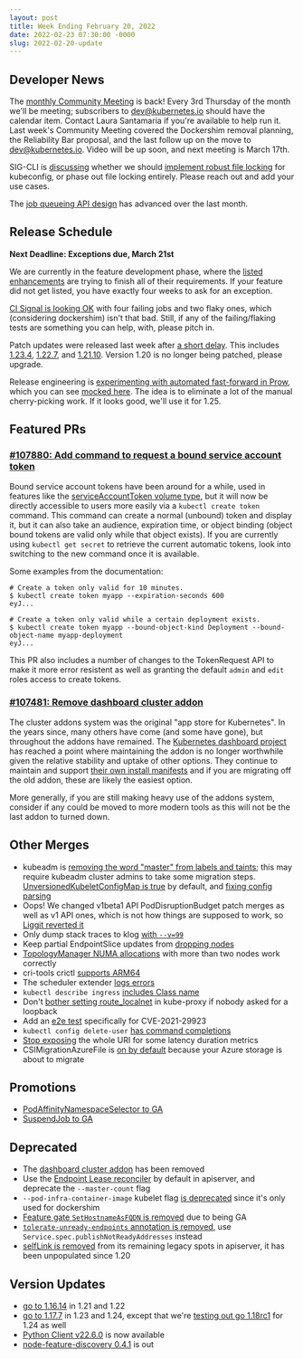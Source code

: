 ```yaml
---
layout: post
title: Week Ending February 20, 2022
date: 2022-02-23 07:30:00 -0000
slug: 2022-02-20-update
---
```


## Developer News

The [monthly Community Meeting](http://bit.ly/k8scommunity) is back!  Every 3rd Thursday of the month we'll be meeting; subscribers to [dev@kubernetes.io](https://groups.google.com/a/kubernetes.io/g/dev) should have the calendar item.  Contact Laura Santamaria if you're available to help run it. Last week's Community Meeting covered the Dockershim removal planning, the Reliability Bar proposal, and the last follow up on the move to dev@kubernetes.io.  Video will be up soon, and next meeting is March 17th.

SIG-CLI is [discussing](https://groups.google.com/a/kubernetes.io/g/dev/c/GZBbcupIpTA) whether we should [implement robust file locking](https://github.com/kubernetes/kubernetes/pull/107354) for kubeconfig, or phase out file locking entirely.  Please reach out and add your use cases.

The [job queueing API design](https://bit.ly/kueue-controller-design) has advanced over the last month.

## Release Schedule

**Next Deadline: Exceptions due, March 21st**

We are currently in the feature development phase, where the [listed enhancements](https://bit.ly/k8s124-enhancements) are trying to finish all of their requirements.  If your feature did not get listed, you have exactly four weeks to ask for an exception.

[CI Signal is looking OK](https://github.com/orgs/kubernetes/projects/68/) with four failing jobs and two flaky ones, which (considering dockershim) isn't that bad.  Still, if any of the failing/flaking tests are something you can help, with, please pitch in.

Patch updates were released last week after [a short delay](https://groups.google.com/a/kubernetes.io/g/dev/c/Jk8Jw3Lq_mI).  This includes [1.23.4](https://github.com/kubernetes/kubernetes/blob/master/CHANGELOG/CHANGELOG-1.23.md), [1.22.7](https://github.com/kubernetes/kubernetes/blob/master/CHANGELOG/CHANGELOG-1.22.md), and [1.21.10](https://github.com/kubernetes/kubernetes/blob/master/CHANGELOG/CHANGELOG-1.21.md).  Version 1.20 is no longer being patched, please upgrade.

Release engineering is [experimenting with automated fast-forward in Prow](https://groups.google.com/a/kubernetes.io/g/dev/c/qbHPJjUF3s8), which you can see [mocked here](https://testgrid.k8s.io/sig-release-releng-informing#git-repo-kubernetes-fast-forward).  The idea is to eliminate a lot of the manual cherry-picking work. If it looks good, we'll use it for 1.25.

## Featured PRs

### [#107880: Add command to request a bound service account token](https://github.com/kubernetes/kubernetes/pull/107880)

Bound service account tokens have been around for a while, used in features like the [serviceAccountToken volume type](https://kubernetes.io/docs/reference/access-authn-authz/service-accounts-admin/#bound-service-account-token-volume), but it will now be directly accessible to users more easily via a `kubectl create token` command. This command can create a normal (unbound) token and display it, but it can also take an audience, expiration time, or object binding (object bound tokens are valid only while that object exists). If you are currently using `kubectl get secret` to retrieve the current automatic tokens, look into switching to the new command once it is available.

Some examples from the documentation:

```
# Create a token only valid for 10 minutes.
$ kubectl create token myapp --expiration-seconds 600
eyJ...

# Create a token only valid while a certain deployment exists.
$ kubectl create token myapp --bound-object-kind Deployment --bound-object-name myapp-deployment
eyJ...
```

This PR also includes a number of changes to the TokenRequest API to make it more error resistent as well as granting the default `admin` and `edit` roles access to create tokens.

### [#107481: Remove dashboard cluster addon](https://github.com/kubernetes/kubernetes/pull/107481)

The cluster addons system was the original "app store for Kubernetes". In the years since, many others have come (and some have gone), but throughout the addons have remained. The [Kubernetes dashboard project](https://github.com/kubernetes/dashboard) has reached a point where maintaining the addon is no longer worthwhile given the relative stability and uptake of other options. They continue to maintain and support [their own install manifests](https://github.com/kubernetes/dashboard/blob/master/docs/user/installation.md) and if you are migrating off the old addon, these are likely the easiest option.

More generally, if you are still making heavy use of the addons system, consider if any could be moved to more modern tools as this will not be the last addon to turned down.

## Other Merges

* kubeadm is [removing the word "master" from labels and taints](https://github.com/kubernetes/kubernetes/pull/107533); this may require kubeadm cluster admins to take some migration steps.  [UnversionedKubeletConfigMap is true](https://github.com/kubernetes/kubernetes/pull/108027) by default, and [fixing config parsing](https://github.com/kubernetes/kubernetes/pull/107725)
* Oops! We changed v1beta1 API PodDisruptionBudget patch merges as well as v1 API ones, which is not how things are supposed to work, so [Liggit reverted it](https://github.com/kubernetes/kubernetes/pull/108138)
* Only dump stack traces to klog [with `--v=99`](https://github.com/kubernetes/kubernetes/pull/108053)
* Keep partial EndpointSlice updates from [dropping nodes](https://github.com/kubernetes/kubernetes/pull/107533)
* [TopologyManager NUMA allocations](https://github.com/kubernetes/kubernetes/pull/108052) with more than two nodes work correctly
* cri-tools crictl [supports ARM64](https://github.com/kubernetes/kubernetes/pull/108034)
* The scheduler extender [logs errors](https://github.com/kubernetes/kubernetes/pull/107974)
* `kubectl describe ingress` [includes Class name](https://github.com/kubernetes/kubernetes/pull/107970)
* Don't [bother setting route_localnet](https://github.com/kubernetes/kubernetes/pull/107684) in kube-proxy if nobody asked for a loopback
* Add an [e2e test](https://github.com/kubernetes/kubernetes/pull/107552) specifically for CVE-2021-29923
* `kubectl config delete-user` [has command completions](https://github.com/kubernetes/kubernetes/pull/107142)
* [Stop exposing](https://github.com/kubernetes/kubernetes/pull/106539) the whole URI for some latency duration metrics
* CSIMigrationAzureFile is [on by default](https://github.com/kubernetes/kubernetes/pull/105070) because your Azure storage is about to migrate

## Promotions

* [PodAffinityNamespaceSelector to GA](https://github.com/kubernetes/kubernetes/pull/108136)
* [SuspendJob to GA](https://github.com/kubernetes/kubernetes/pull/108129)

## Deprecated

* The [dashboard cluster addon](https://github.com/kubernetes/kubernetes/pull/107481) has been removed
* Use the [Endpoint Lease reconciler](https://github.com/kubernetes/kubernetes/pull/108062) by default in apiserver, and deprecate the `--master-count` flag
* `--pod-infra-container-image` kubelet flag [is deprecated](https://github.com/kubernetes/kubernetes/pull/108045) since it's only used for dockershim
* [Feature gate `SetHostnameAsFQDN` is removed](https://github.com/kubernetes/kubernetes/pull/108038) due to being GA
* [`tolerate-unready-endpoints` annotation is removed](https://github.com/kubernetes/kubernetes/pull/108020), use `Service.spec.publishNotReadyAddresses` instead
* [selfLink is removed](https://github.com/kubernetes/kubernetes/pull/107527) from its remaining legacy spots in apiserver, it has been unpopulated since 1.20

## Version Updates

* [go to 1.16.14](https://github.com/kubernetes/kubernetes/pull/108129) in 1.21 and 1.22
* [go to 1.17.7](https://github.com/kubernetes/kubernetes/pull/108091) in 1.23 and 1.24, except that we're [testing out go 1.18rc1](https://github.com/kubernetes/kubernetes/pull/107105) for 1.24 as well
* [Python Client v22.6.0](https://github.com/kubernetes-client/python/releases/tag/v22.6.0b1) is now available
* [node-feature-discovery 0.4.1](https://github.com/kubernetes-sigs/node-feature-discovery-operator/releases/tag/v0.4.1) is out

